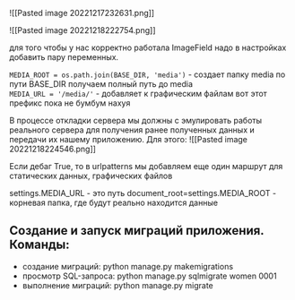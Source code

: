 
![[Pasted image 20221217232631.png]]

![[Pasted image 20221218222754.png]]

для того чтобы у нас корректно работала ImageField надо в настройках добавить пару переменных.

`MEDIA_ROOT = os.path.join(BASE_DIR, 'media')`  - создает папку media по пути BASE_DIR получаем полный путь до media  
`MEDIA_URL = '/media/'` - добавляет к графическим файлам вот этот префикс пока не бумбум нахуя


В процессе откладки сервера мы должны с эмулировать работы реального сервера для получения ранее полученных данных и передачи их нашему приложению. Для этого:
![[Pasted image 20221218224546.png]]

Если дебаг True, то в urlpatterns мы добавляем еще один маршрут для статических данных, графических файлов

settings.MEDIA_URL - это путь
document_root=settings.MEDIA_ROOT - корневая папка, где будут реально находится данные


## Создание и запуск миграций приложения. Команды: 

- создание миграций: python manage.py makemigrations
- просмотр SQL-запроса: python manage.py sqlmigrate women 0001 
- выполнение миграций: python manage.py migrate